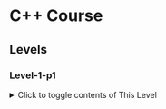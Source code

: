# C++ Course 

## Levels

### Level-1-p1
<details>
<summary>Click to toggle contents of This Level </summary>

- [x] 1
- [x] 2
- [x] 3
- [x] 4
- [x] 5
- [x] 6
- [x] 6
- [x] 7
- [x] 8
- [x] 9
- [x] 10
- [x] 11
- [x] 12
- [x] 13
- [x] 14
- [x] 15
- [x] 16
- [x] 17
- [x] 18
- [x] 19
- [x] 20
- [x] 21
- [x] 22
- [x] 23
- [x] 24
- [x] 25
- [x] 26
- [x] 27
- [x] 28
- [x] 29
- [x] 
- [] 


</details>
